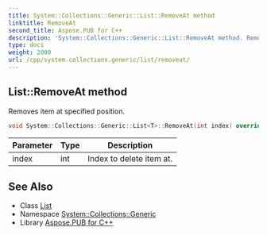 ```yaml
---
title: System::Collections::Generic::List::RemoveAt method
linktitle: RemoveAt
second_title: Aspose.PUB for C++
description: 'System::Collections::Generic::List::RemoveAt method. Removes item at specified position in C++.'
type: docs
weight: 2000
url: /cpp/system.collections.generic/list/removeat/
---
```

## List::RemoveAt method


Removes item at specified position.

```cpp
void System::Collections::Generic::List<T>::RemoveAt(int index) override
```


| Parameter | Type | Description |
| --- | --- | --- |
| index | int | Index to delete item at. |

## See Also

* Class [List](../)
* Namespace [System::Collections::Generic](../../)
* Library [Aspose.PUB for C++](../../../)
